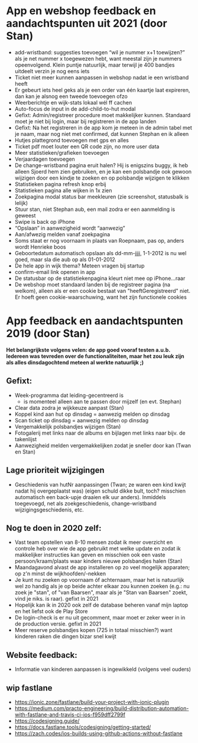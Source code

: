 # App en webshop feedback en aandachtspunten uit 2021 (door Stan)
- add-wristband: suggesties toevoegen “wil je nummer x+1 toewijzen?” als je net nummer x toegewezen hebt, want meestal zijn je nummers opeenvolgend. Klein puntje natuurlijk, maar terwijl je 400 bandjes uitdeelt verzin je nog eens iets
- Ticket niet meer kunnen aanpassen in webshop nadat ie een wristband heeft
- Er gebeurt iets heel geks als je een order van één kaartje laat expireren, dan kan je alsnog een tweede toevoegen ofzo
- Weerberichtje en wijk-stats lokaal wél ff cachen
- Auto-focus de input in de add-child-to-hut modal
- Gefixt: Admin/registreer procedure moet makkelijker kunnen. Standaard moet je niet bij login, maar bij registreren in de app landen
- Gefixt: Na het registreren in de app kom je meteen in de admin tabel met je naam, maar nog niet met confirmed, dat kunnen Stephan en ik alleen
- Hutjes plattegrond toevoegen met gps en alles
- Ticket pdf moet louter een QR code zijn, no more user data
- Meer statistieken/grafieken toevoegen
- Verjaardagen toevoegen
- De change-wristband pagina eruit halen? Hij is enigszins buggy, ik heb alleen Sjoerd hem zien gebruiken, en je kan een polsbandje ook gewoon wijzigen door een kindje te zoeken en op polsbandje wijzigen te klikken
- Statistieken pagina refresh knop erbij
- Statistieken pagina alle wijken in 1x zien
- Zoekpagina modal status bar meekleuren (zie screenshot, statusbalk is lelijk)
- Stuur stan, niet Stephan aub, een mail zodra er een aanmelding is geweest
- Swipe is back op iPhone
- “Opslaan” in aanwezigheid wordt “aanwezig”
- Aan/afwezig melden vanaf zoekpagina
- Soms staat er nog voornaam in plaats van Roepnaam, pas op, anders wordt Henrieke boos
- Geboortedatum automatisch opslaan als dd-mm-jjjj, 1-1-2012 is nu wel goed, maar sla die aub op als 01-01-2012
- De hele app in wijk thema? Meteen vragen bij startup
- confirm-email link openen in app
- De statusbar op de statistiekenpagina kleurt niet mee op iPhone...raar
- De webshop moet standaard landen bij de registreer pagina (na welkom), alleen als er een cookie bestaat van "heeftGeregistreerd" niet. Er hoeft geen cookie-waarschuwing, want het zijn functionele cookies

# App feedback en aandachtspunten 2019 (door Stan)
**Het belangrijkste volgens velen: de app goed vooraf testen a.u.b. Iedereen was tevreden over de functionaliteiten, maar het zou leuk zijn als alles dinsdagochtend meteen al werkte natuurlijk ;)**
## Gefixt:
- Week-programma dat leiding-gecentreerd is 
    - is momenteel alleen aan te passen door mijzelf (en evt. Stephan)
- Clear data zodra je wijkkeuze aanpast (Stan)
- Koppel kind aan hut op dinsdag = aanwezig melden op dinsdag
- Scan ticket op dinsdag = aanwezig melden op dinsdag
- Vergemakkelijk polsbandjes wijzigen (Stan)
- Fotogalerij met links naar de albums en bijlagen met links naar bijv. de takenlijst
- Aanwezigheid melden vergemakkelijken zodat je sneller door kan (Twan en Stan)


## Lage prioriteit wijzigingen
- Geschiedenis van hutNr aanpassingen (Twan; ze waren een kind kwijt nadat hij overgeplaatst was) (eigen schuld dikke bult, toch? misschien automatisch een back-upje draaien elk uur anders). Inmiddels toegevoegd, net als zoekgeschiedenis, change-wristband wijzigingsgeschiedenis, etc.


## Nog te doen in 2020 zelf:
- Vast team opstellen van 8-10 mensen zodat ik meer overzicht en controle heb over wie de app gebruikt met welke update en zodat ik makkelijker instructies kan geven en misschien ook een vaste persoon/kraam/plaats waar kinders nieuwe polsbandjes halen (Stan)
- Maandagavond alvast de app installeren op zo veel mogelijk apparaten; op z'n minst de wijkhoofden/-nekken
- Je kunt nu zoeken op voornaam óf achternaam, maar het is natuurlijk wel zo handig als je op beide achter elkaar zou kunnen zoeken (e.g.: nu zoek je "stan", of "van Baarsen", maar als je "Stan van Baarsen" zoekt, vind je niks. is raar). gefixt in 2021
- Hopelijk kan ik in 2020 ook zelf de database beheren vanaf mijn laptop en het liefst ook de Play Store
- De login-check is er nu uit gecomment, maar moet er zeker weer in in de production versie. gefixt in 2021
- Meer reserve polsbandjes kopen (725 in totaal misschien?) want kinderen raken die dingen bizar snel kwijt

## Website feedback:
- Informatie van kinderen aanpassen is ingewikkeld (volgens veel ouders)

## wip fastlane
- https://ionic.zone/fastlane/build-your-project-with-ionic-plugin
- https://medium.com/practo-engineering/build-distribution-automation-with-fastlane-and-travis-ci-ios-f959dff2799f
- https://codesigning.guide/
- https://docs.fastlane.tools/codesigning/getting-started/
- https://zach.codes/ios-builds-using-github-actions-without-fastlane
